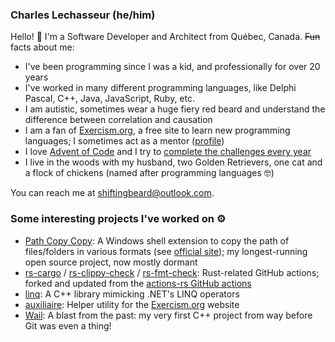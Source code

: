 ### Charles Lechasseur (he/him)

Hello! 👋 I'm a Software Developer and Architect from Québec, Canada. ~~Fun~~ facts about me:

- I've been programming since I was a kid, and professionally for over 20 years
- I've worked in many different programming languages, like Delphi Pascal, C++, Java, JavaScript, Ruby, etc.
- I am autistic, sometimes wear a huge fiery red beard and understand the difference between correlation and causation
- I am a fan of [Exercism.org](https://exercism.org), a free site to learn new programming languages; I sometimes act as a mentor ([profile](https://exercism.org/profiles/clechasseur))
- I love [Advent of Code](https://adventofcode.com) and I try to [complete the challenges every year](https://github.com/clechasseur?tab=repositories&q=adventofcode&type=&language=&sort=)
- I live in the woods with my husband, two Golden Retrievers, one cat and a flock of chickens (named after programming languages 🤓)

You can reach me at shiftingbeard@outlook.com.

### Some interesting projects I've worked on ⚙️

- [Path Copy Copy](https://github.com/clechasseur/pathcopycopy): A Windows shell extension to copy the path of files/folders in various formats (see [official site](https://pathcopycopy.github.io/)); my longest-running open source project, now mostly dormant
- [rs-cargo](https://github.com/clechasseur/rs-cargo) / [rs-clippy-check](https://github.com/clechasseur/rs-clippy-check) / [rs-fmt-check](https://github.com/clechasseur/rs-fmt-check): Rust-related GitHub actions; forked and updated from the [actions-rs GitHub actions](https://github.com/actions-rs)
- [linq](https://github.com/clechasseur/linq): A C++ library mimicking .NET's LINQ operators
- [auxiliaire](https://github.com/clechasseur/auxiliaire): Helper utility for the [Exercism.org](https://exercism.org) website
- [Wail](https://github.com/clechasseur/wail): A blast from the past: my very first C++ project from way before Git was even a thing!
